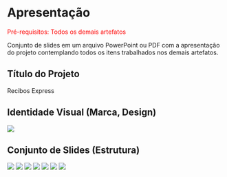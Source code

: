 # Apresentação

<span style="color:red">Pré-requisitos: Todos os demais artefatos</span>

Conjunto de slides em um arquivo PowerPoint ou PDF com a apresentação do projeto contemplando todos os itens trabalhados nos demais artefatos.

## Título do Projeto
Recibos Express

## Identidade Visual (Marca, Design)
![](image.png)

## Conjunto de Slides (Estrutura)
![](/img/slide_1.png)
![](/img/slide_2.png)
![](/img/slide_3.png)
![](/img/slide_4.png)
![](/img/slide_5.png)
![](/img/slide_6.png)
![](/img/slide_7.png)